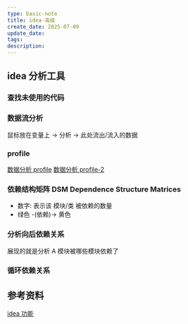```yaml
---
type: basic-note
title: idea-高级
create_date: 2025-07-09
update_date:
tags:
description:
---
```


## idea 分析工具

### 查找未使用的代码

### 数据流分析

鼠标放在变量上 -> 分析 -> 此处流出/流入的数据

### profile

[数据分析 profile](https://www.cnblogs.com/xushengbin/p/18100300)
[数据分析 profile-2](https://flounder.dev/zh/posts/profile-idea-with-idea/)

### 依赖结构矩阵 DSM Dependence Structure Matrices

- 数字: 表示该 模块/类 被依赖的数量
- 绿色 -(依赖)-> 黄色

### 分析向后依赖关系

展现的就是分析 A 模块被哪些模块依赖了

### 循环依赖关系

## 参考资料

[idea 功能](https://cloud.tencent.com/developer/news/581519)
